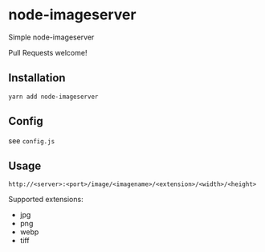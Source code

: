 # node-imageserver

Simple node-imageserver 

Pull Requests welcome!

## Installation

```
yarn add node-imageserver
```

## Config

see ```config.js```

## Usage

```
http://<server>:<port>/image/<imagename>/<extension>/<width>/<height>
```

Supported extensions:
- jpg
- png
- webp
- tiff
